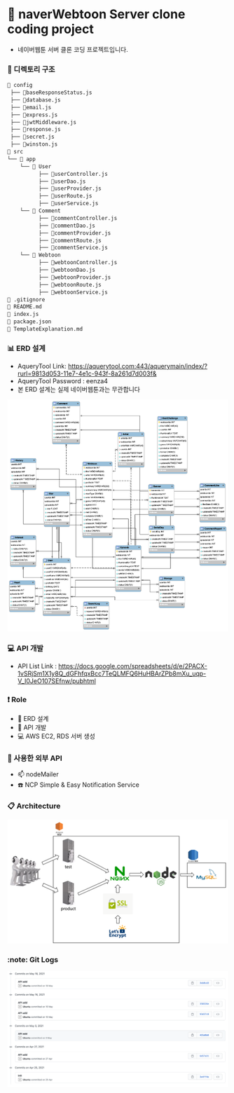# :star2: naverWebtoon Server clone coding project
- 네이버웹툰 서버 클론 코딩 프로젝트입니다.

### :file_folder: 디렉토리 구조
```bash
📂 config
 ├── 📄baseResponseStatus.js 
 ├── 📄database.js
 ├── 📄email.js
 ├── 📄express.js
 ├── 📄jwtMiddleware.js
 ├── 📄response.js
 ├── 📄secret.js
 ├── 📄winston.js
📂 src
└── 📂 app
    └── 📂 User
          ├── 📄userController.js
          ├── 📄userDao.js
          ├── 📄userProvider.js
          ├── 📄userRoute.js
          ├── 📄userService.js
    └── 📂 Comment
          ├── 📄commentController.js
          ├── 📄commentDao.js
          ├── 📄commentProvider.js
          ├── 📄commentRoute.js
          ├── 📄commentService.js
    └── 📂 Webtoon
          ├── 📄webtoonController.js
          ├── 📄webtoonDao.js
          ├── 📄webtoonProvider.js
          ├── 📄webtoonRoute.js
          ├── 📄webtoonService.js
📄 .gitignore
📄 README.md
📄 index.js
📄 package.json
📄 TemplateExplanation.md
```

### :bar_chart: ERD 설계
- AqueryTool Link: https://aquerytool.com:443/aquerymain/index/?rurl=9813d053-11e7-4e1c-943f-8a261d7d003f&
- AqueryTool Password : eenza4
- 본 ERD 설계는 실제 네이버웹툰과는 무관합니다

<img src="./.images/db.png"/>

### :computer: API 개발
- API List Link : https://docs.google.com/spreadsheets/d/e/2PACX-1vSRjSm1X1y8Q_dGFhfqxBcc7TeQLMFQ6HuHBArZPb8mXu_uqp-V_I0JeO107SEfnw/pubhtml


### :exclamation: Role
- :page_with_curl: ERD 설계
- :woman: API 개발
- :computer: AWS EC2, RDS 서버 생성

### :rocket: 사용한 외부 API
- :mailbox: nodeMailer
- :phone: NCP Simple & Easy Notification Service

### :clipboard: Architecture
<img src="./.images/architecture.png"/>

### :note: Git Logs
<img src="./.images/log.png"/>
